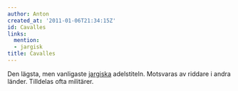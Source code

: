 ```yaml
---
author: Anton
created_at: '2011-01-06T21:34:15Z'
id: Cavalles
links:
  mention:
  - jargisk
title: Cavalles
---
```


Den lägsta, men vanligaste [jargiska] adelstiteln. Motsvaras av riddare i andra länder. Tilldelas
ofta militärer.

  [jargiska]: jargisk

